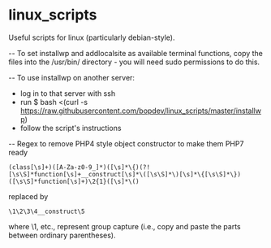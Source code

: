 # linux_scripts
Useful scripts for linux (particularly debian-style).

--
To set installwp and addlocalsite as available terminal functions, copy the files into the /usr/bin/ directory - you will need sudo permissions to do this.

--
To use installwp on another server:
* log in to that server with ssh
* run $ bash <(curl -s https://raw.githubusercontent.com/bopdev/linux_scripts/master/installwp)
* follow the script's instructions

--
Regex to remove PHP4 style object constructor to make them PHP7 ready

`(class[\s]+)([A-Za-z0-9_]*)([\s]*\{)(?![\s\S]*function[\s]+__construct[\s]*\([\s\S]*\)[\s]*\{[\s\S]*\})([\s\S]*function[\s]+)\2{1}([\s]*\()`

replaced by

`\1\2\3\4__construct\5`

where \1, etc., represent group capture (i.e., copy and paste the parts between ordinary parentheses).
